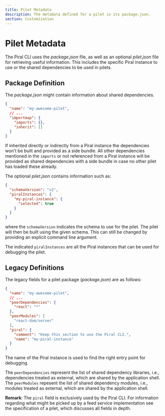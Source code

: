 ```yaml
---
title: Pilet Metadata
description: The metadata defined for a pilet in its package.json.
section: Customization
---
```


# Pilet Metadata

The Piral CLI uses the *package.json* file, as well as an optional *pilet.json* file for retrieving useful information. This includes the specific Piral instance to use or the shared dependencies to be used in pilets.

## Package Definition

The *package.json* might contain information about shared dependencies.

```json
{
  "name": "my-awesome-pilet",
  // ...
  "importmap": {
    "imports": {},
    "inherit": []
  }
}
```

If inherited directly or indirectly from a Piral instance the dependencies won't be built and provided as a side bundle. All other dependencies mentioned in the `imports` or not referenced from a Piral instance will be provided as shared dependencies with a side bundle in case no other pilet has loaded these already.

The optional *pilet.json* contains information such as:

```json
{
  "schemaVersion": "v2",
  "piralInstances": {
    "my-piral-instance": {
      "selected": true
    }
  }
}
```

where the `schemaVersion` indicates the schema to use for the pilet. The pilet will then be built using the given schema. This can still be changed by providing an explicit command line argument.

The indicated `piralInstances` are all the Piral instances that can be used for debugging the pilet.

## Legacy Definitions

The legacy fields for a pilet package (*package.json*) are as follows:

```json
{
  "name": "my-awesome-pilet",
  // ...
  "peerDependencies": {
    "react": "*"
  },
  "peerModules": [
    "react-dom/server"
  ],
  "piral": {
    "comment": "Keep this section to use the Piral CLI.",
    "name": "my-piral-instance"
  }
}
```

The name of the Piral instance is used to find the right entry point for debugging.

The `peerDependencies` represent the list of shared dependency libraries, i.e., dependencies treated as external, which are shared by the application shell. The `peerModules` repesent the list of shared dependency modules, i.e., modules treated as external, which are shared by the application shell.

**Remark**: The `piral` field is exclusively used by the Piral CLI. For information regarding what might be picked up by a feed service implementation see the specification of a pilet, which discusses all fields in depth.
